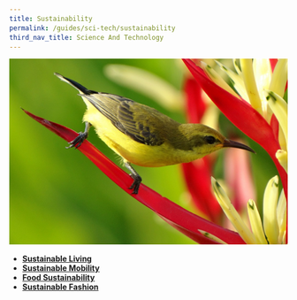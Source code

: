 ```yaml
---
title: Sustainability
permalink: /guides/sci-tech/sustainability
third_nav_title: Science And Technology
---
```

<img src="/images/category/life-science.jpg" alt="life sciences banner" style="width:800px;" />

- [**Sustainable Living**](/guides/sci-tech/sustainability/sustainable-living)
- [**Sustainable Mobility**](/guides/sci-tech/sustainability/sustain-mobility)
- [**Food Sustainability**](/guides/sci-tech/sustainability/food)
- [**Sustainable Fashion**](/guides/sci-tech/sustainability/sustainablefashion)